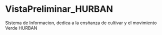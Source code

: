 # VistaPreliminar_HURBAN
Sistema de Informacion, dedica a la ensñanza de cultivar y el movimiento Verde HURBAN
